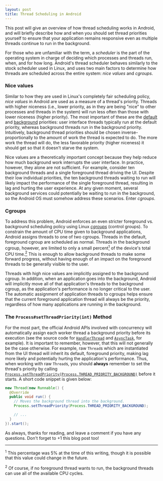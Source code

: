 ```yaml
---
layout: post
title: Thread Scheduling in Android
---
```

This post will give an overview of how thread scheduling works in Android, and will briefly
describe how and when you should set thread priorities yourself to ensure that your application
remains responsive even as multiple threads continue to run in the background.

For those who are unfamiliar with the term, a _scheduler_ is the part of the operating system
in charge of deciding which processes and threads run, when, and for how long. Android's thread
scheduler behaves similarly to the stock scheduler used in Linux, and uses two main factors to
determine how threads are scheduled across the entire system: _nice values_ and _cgroups_.

<!--more-->

### Nice values

Similar to how they are used in Linux's completely fair scheduling policy, _nice values_ in Android
are used as a measure of a thread's priority. Threads with higher niceness (i.e., lower priority,
as in they are being "nice" to other processes and threads in the system) will run less often than
those with lower niceness (higher priority). The most important of these are the
[default](http://developer.android.com/reference/android/os/Process.html#THREAD_PRIORITY_DEFAULT)
and [background](http://developer.android.com/reference/android/os/Process.html#THREAD_PRIORITY_BACKGROUND)
priorities: user interface threads typically run at the default priority, whereas background threads
run in the background priority. Intuitively, background thread priorities should be chosen
inverse-proportionally to the amount of work the thread is expected to do. The more work the
thread will do, the less favorable priority (higher niceness) it should get so that it doesn't
starve the system. 

Nice values are a theoretically important concept because they help reduce how much background work
interrupts the user interface. In practice, however, they alone are not sufficient. For example,
consider ten background threads and a single foreground thread driving the UI. Despite their low
individual priorities, the ten background threads waiting to run will likely impact the performance
of the single foreground thread, resulting in lag and hurting the user experience. At any given moment,
several background services could potentially be waiting to run in the background, so the Android OS
must somehow address these scenarios. Enter _cgroups_.

### Cgroups

To address this problem, Android enforces an even stricter foreground vs. background scheduling policy
using Linux [_cgroups_](http://en.wikipedia.org/wiki/Cgroups) (control groups). To constrain the amount
of CPU time given to background applications, Android assigns threads to one of two cgroups. Threads
in the default, foreground cgroup are scheduled as normal. Threads in the background cgroup, however,
are limited to only a small percent<a href="#footnote1"><sup>1</sup></a> of the device's total CPU
time.<a href="#footnote2"><sup>2</sup></a> This is enough to allow background threads to make some
forward progress, without having enough of an impact on the foreground threads to be generally visible
to the user.

Threads with high nice values are implicitly assigned to the background cgroup. In addition, when an
application goes into the background, Android will implicitly move all of that application's threads
to the background cgroup, as the application's performance is no longer critical to the user. The
automatic assignment of application threads to cgroups helps ensure that the current foreground
application thread will always be the priority, regardless of how many applications are running
in the background.

### The `Process#setThreadPriority(int)` Method

For the most part, the official Android APIs involved with concurrency will automatically assign
each worker thread a background priority before its execution (see the source code for
[`HandlerThread`](https://android.googlesource.com/platform/frameworks/base/+/refs/heads/master/core/java/android/os/HandlerThread.java)
and [`AsyncTask`](https://android.googlesource.com/platform/frameworks/base/+/refs/heads/master/core/java/android/os/AsyncTask.java),
for example). It is important to remember, however, that this will not generally be the case otherwise.
For example, raw `Thread`s which are instantiated from the UI thread will inherit its default,
foreground priority, making lag more likely and potentially hurting the application's performance.
Thus, when working with raw `Thread`s, you should <b>always</b> remember to set the thread's
priority by calling
[`Process.setThreadPriority(Process.THREAD_PRIORITY_BACKGROUND)`](https://developer.android.com/reference/android/os/Process.html#setThreadPriority(int))
before it starts. A short code snippet is given below: 

```java
new Thread(new Runnable() {
  @Override
  public void run() {
    // Moves the background thread into the background.
    Process.setThreadPriority(Process.THREAD_PRIORITY_BACKGROUND);

    // ...
  }
}).start();
```

As always, thanks for reading, and leave a comment if you have any questions. Don't forget to +1 this blog post too! 

<hr class="footnote-divider" />

<sup><a name="footnote1">1</a></sup> This percentage was 5% at the time of this writing, though it is possible that this value could change in the future.

<sup><a name="footnote2">2</a></sup> Of course, if no foreground thread wants to run, the background threads can use all of the available CPU cycles.